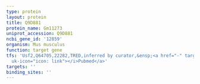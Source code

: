 ```yaml
---
type: protein
layout: protein
title: Q9D881
protein_name: Gm11273
uniprot_accession: Q9D881
ncbi_gene_id: '12859'
organism: Mus musculus
function: target gene
tfs: 'Usf2,Q64705,22282,TRED,inferred by curator,&ensp;<a href="-" target="_blank"><i
  uk-icon="icon: link"></i>Pubmed</a>'
targets: ''
binding_sites: ''
---
```

